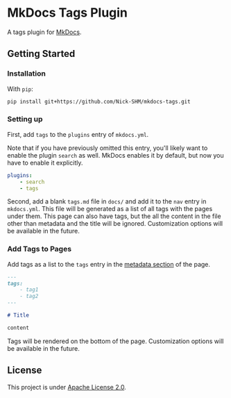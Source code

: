 # MkDocs Tags Plugin

A tags plugin for [MkDocs](https://www.mkdocs.org).

## Getting Started

### Installation

With `pip`:

```bash
pip install git+https://github.com/Nick-SHM/mkdocs-tags.git
```

### Setting up

First, add `tags` to the `plugins` entry of `mkdocs.yml`.

Note that if you have previously omitted this entry, you'll likely want to enable the plugin `search` as well. MkDocs enables it by default, but now you have to enable it explicitly.

```yaml
plugins:
    - search
    - tags
```

Second, add a blank `tags.md` file in `docs/` and add it to the `nav` entry in `mkdocs.yml`. This file will be generated as a list of all tags with the pages under them. This page can also have tags, but the all the content in the file other than metadata and the title will be ignored. Customization options will be available in the future.

### Add Tags to Pages

Add tags as a list to the `tags` entry in the [metadata section](https://www.mkdocs.org/user-guide/writing-your-docs/#meta-data) of the page.

```markdown
---
tags:
    - tag1
    - tag2
---

# Title

content
```

Tags will be rendered on the bottom of the page. Customization options will be available in the future.

## License

This project is under [Apache License 2.0](LICENSE).

